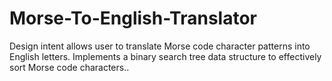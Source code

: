 # Morse-To-English-Translator
Design intent allows user to translate Morse code character patterns into English letters. Implements a binary search tree data structure to effectively sort Morse code characters..
